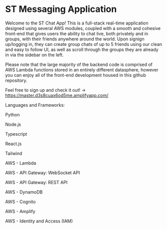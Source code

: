 # ST Messaging Application
Welcome to the ST Chat App!
This is a full-stack real-time application designed using several AWS modules, coupled with a smooth and cohesive front-end that gives users the ability to chat live, both privately and in groups, with their friends anywhere around the world. Upon signign up/logging in, they can create group chats of up to 5 friends using our clean and easy to follow UI, as well as scroll through the groups they are already in via the sidebar on the left.

Please note that the large majority of the backend code is comprised of AWS Lambda functions stored in an entirely different datasphere, however you can enjoy all of the front-end development housed in this github repository.

Feel free to sign up and check it out! -> https://master.d3s8cuax6od5me.amplifyapp.com/

Languages and Frameworks: 

Python

Node.js

Typescript

React.js

Tailwind

AWS - Lambda

AWS - API Gateway: WebSocket API

AWS - API Gateway: REST API

AWS - DynamoDB

AWS - Cognito

AWS - Amplify

AWS - Identity and Access (IAM)
